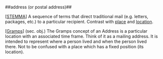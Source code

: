 ##address (or postal address)##

\[[STEMMA](SOURCES.md#STEMMA)\] A sequence of terms that direct traditional mail (e.g. letters, packages, etc.) to a particular recipient. Contrast with [place](place.md) and [location](location.md).

\[[Gramps](SOURCES.md#Gramps)\] (sec. obj.) The Gramps concept of an Address is a particular location with an associated time frame. Think of it as a mailing address. It is intended to represent where a person lived and when the person lived there. Not to be confused with a place which has a fixed position (its location).
